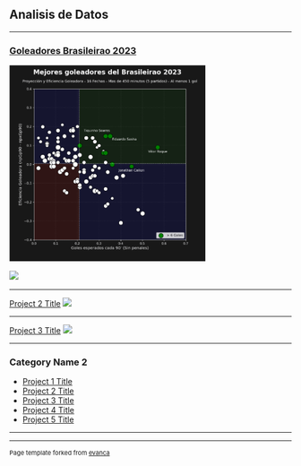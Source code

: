 ## Analisis de Datos
---

### [Goleadores Brasileirao 2023](/post1)

<img src="images/brasileirao 2023/powerBI_brasileirao-2023.png?raw=true" width='350'/>

[![](https://img.shields.io/badge/Twitter-white?logo=Twitter)](https://twitter.com/DGCFutbol/status/1681849819780857857)

---
[Project 2 Title](/pdf/sample_presentation.pdf)
<img src="images/dummy_thumbnail.jpg?raw=true"/>

---
[Project 3 Title](http://example.com/)
<img src="images/dummy_thumbnail.jpg?raw=true"/>

---

### Category Name 2

- [Project 1 Title](http://example.com/)
- [Project 2 Title](http://example.com/)
- [Project 3 Title](http://example.com/)
- [Project 4 Title](http://example.com/)
- [Project 5 Title](http://example.com/)

---




---
<p style="font-size:11px">Page template forked from <a href="https://github.com/evanca/quick-portfolio">evanca</a></p>
<!-- Remove above link if you don't want to attibute -->
